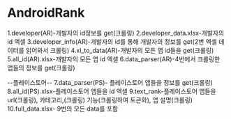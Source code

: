 # AndroidRank
1.developer(AR)-개발자의 id정보를 get(크롤링)
2.developer_data.xlsx-개발자의 id 엑셀
3.developer_info(AR)-개발자의 id를 통해 개발자의 정보를 get(2번 엑셀 데이터를 읽어와서 크롤링)
4.xl_to_data(AR)-개발자의 모든 앱 id들을 get(크롤링)
5.all_id(AR).xlsx-개발자의 모든 앱 id 엑셀
6.data_parser(AR)-4번에서 크롤링한 앱들의 정보를 get(크롤링)


--플레이스토어--
7.data_parser(PS)- 플레이스토어 앱들을 정보를 get(크롤링)
8.all_id(PS).xlsx-플레이스토어 앱들을 id 엑셀
9.text_rank-플레이스토어 앱들을 url(크롤링), 카테고리,(크롤링) 기능(크롤링하여 토큰화), 앱 설명(크롤링)
10.full_data.xlsx- 9번의 모든 data를 포함 
